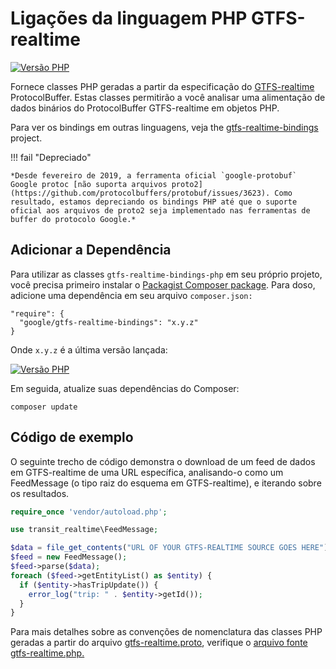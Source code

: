# Ligações da linguagem PHP GTFS-realtime

[![Versão PHP](https://badge.fury.io/ph/google%2Fgtfs-realtime-bindings.svg)](https://badge.fury.io/ph/google%2Fgtfs-realtime-bindings)

Fornece classes PHP geradas a partir da especificação do [GTFS-realtime](https://developers.google.com/transit/gtfs-realtime/) ProtocolBuffer. Estas classes permitirão a você analisar uma alimentação de dados binários do ProtocolBuffer GTFS-realtime em objetos PHP.

Para ver os bindings em outras linguagens, veja the [gtfs-realtime-bindings](https://github.com/google/gtfs-realtime-bindings) project.

!!! fail "Depreciado"

    *Desde fevereiro de 2019, a ferramenta oficial `google-protobuf` Google protoc [não suporta arquivos proto2](https://github.com/protocolbuffers/protobuf/issues/3623). Como resultado, estamos depreciando os bindings PHP até que o suporte oficial aos arquivos de proto2 seja implementado nas ferramentas de buffer do protocolo Google.*

## Adicionar a Dependência

Para utilizar as classes `gtfs-realtime-bindings-php` em seu próprio projeto, você precisa primeiro instalar o [Packagist Composer package](https://packagist.org/packages/google/gtfs-realtime-bindings). Para doso, adicione uma dependência em seu arquivo `composer.json:`

    "require": {
      "google/gtfs-realtime-bindings": "x.y.z"
    }

Onde `x.y.z` é a última versão lançada:

[![Versão PHP](https://badge.fury.io/ph/google%2Fgtfs-realtime-bindings.svg)](https://badge.fury.io/ph/google%2Fgtfs-realtime-bindings)

Em seguida, atualize suas dependências do Composer:

    composer update

## Código de exemplo

O seguinte trecho de código demonstra o download de um feed de dados em GTFS-realtime de uma URL específica, analisando-o como um FeedMessage (o tipo raiz do esquema em GTFS-realtime), e iterando sobre os resultados.

```php
require_once 'vendor/autoload.php';

use transit_realtime\FeedMessage;

$data = file_get_contents("URL OF YOUR GTFS-REALTIME SOURCE GOES HERE");
$feed = new FeedMessage();
$feed->parse($data);
foreach ($feed->getEntityList() as $entity) {
  if ($entity->hasTripUpdate()) {
    error_log("trip: " . $entity->getId());
  }
}
```

Para mais detalhes sobre as convenções de nomenclatura das classes PHP geradas a partir do arquivo [gtfs-realtime.proto](https://developers.google.com/transit/gtfs-realtime/gtfs-realtime-proto), verifique o [arquivo fonte gtfs-realtime.php.](https://github.com/google/gtfs-realtime-bindings-php/blob/master/src/gtfs-realtime.php)
